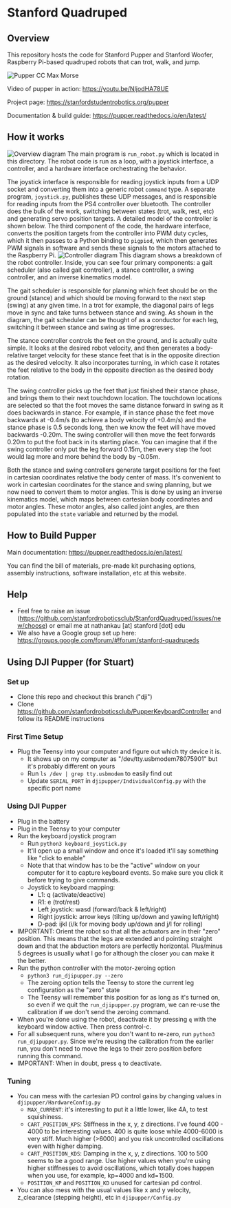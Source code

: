# Stanford Quadruped

## Overview
This repository hosts the code for Stanford Pupper and Stanford Woofer, Raspberry Pi-based quadruped robots that can trot, walk, and jump. 

![Pupper CC Max Morse](https://live.staticflickr.com/65535/49614690753_78edca83bc_4k.jpg)

Video of pupper in action: https://youtu.be/NIjodHA78UE

Project page: https://stanfordstudentrobotics.org/pupper

Documentation & build guide: https://pupper.readthedocs.io/en/latest/

## How it works
![Overview diagram](imgs/diagram1.jpg)
The main program is ```run_robot.py``` which is located in this directory. The robot code is run as a loop, with a joystick interface, a controller, and a hardware interface orchestrating the behavior. 

The joystick interface is responsible for reading joystick inputs from a UDP socket and converting them into a generic robot ```command``` type. A separate program, ```joystick.py```, publishes these UDP messages, and is responsible for reading inputs from the PS4 controller over bluetooth. The controller does the bulk of the work, switching between states (trot, walk, rest, etc) and generating servo position targets. A detailed model of the controller is shown below. The third component of the code, the hardware interface, converts the position targets from the controller into PWM duty cycles, which it then passes to a Python binding to ```pigpiod```, which then generates PWM signals in software and sends these signals to the motors attached to the Raspberry Pi.
![Controller diagram](imgs/diagram2.jpg)
This diagram shows a breakdown of the robot controller. Inside, you can see four primary components: a gait scheduler (also called gait controller), a stance controller, a swing controller, and an inverse kinematics model. 

The gait scheduler is responsible for planning which feet should be on the ground (stance) and which should be moving forward to the next step (swing) at any given time. In a trot for example, the diagonal pairs of legs move in sync and take turns between stance and swing. As shown in the diagram, the gait scheduler can be thought of as a conductor for each leg, switching it between stance and swing as time progresses. 

The stance controller controls the feet on the ground, and is actually quite simple. It looks at the desired robot velocity, and then generates a body-relative target velocity for these stance feet that is in the opposite direction as the desired velocity. It also incorporates turning, in which case it rotates the feet relative to the body in the opposite direction as the desired body rotation. 

The swing controller picks up the feet that just finished their stance phase, and brings them to their next touchdown location. The touchdown locations are selected so that the foot moves the same distance forward in swing as it does backwards in stance. For example, if in stance phase the feet move backwards at -0.4m/s (to achieve a body velocity of +0.4m/s) and the stance phase is 0.5 seconds long, then we know the feet will have moved backwards -0.20m. The swing controller will then move the feet forwards 0.20m to put the foot back in its starting place. You can imagine that if the swing controller only put the leg forward 0.15m, then every step the foot would lag more and more behind the body by -0.05m. 

Both the stance and swing controllers generate target positions for the feet in cartesian coordinates relative the body center of mass. It's convenient to work in cartesian coordinates for the stance and swing planning, but we now need to convert them to motor angles. This is done by using an inverse kinematics model, which maps between cartesian body coordinates and motor angles. These motor angles, also called joint angles, are then populated into the ```state``` variable and returned by the model. 


## How to Build Pupper
Main documentation: https://pupper.readthedocs.io/en/latest/

You can find the bill of materials, pre-made kit purchasing options, assembly instructions, software installation, etc at this website.


## Help
- Feel free to raise an issue (https://github.com/stanfordroboticsclub/StanfordQuadruped/issues/new/choose) or email me at nathankau [at] stanford [dot] edu
- We also have a Google group set up here: https://groups.google.com/forum/#!forum/stanford-quadrupeds


## Using DJI Pupper (for Stuart)
### Set up
* Clone this repo and checkout this branch ("dji")
* Clone https://github.com/stanfordroboticsclub/PupperKeyboardController and follow its README instructions

### First Time Setup
* Plug the Teensy into your computer and figure out which tty device it is.
  * It shows up on my computer as "/dev/tty.usbmodem78075901" but it's probably different on yours
  * Run `ls /dev | grep tty.usbmodem` to easily find out
  * Update `SERIAL_PORT` in `djipupper/IndividualConfig.py` with the specific port name

### Using DJI Pupper
* Plug in the battery
* Plug in the Teensy to your computer
* Run the keyboard joystick program
  * Run `python3 keyboard_joystick.py`
  * It'll open up a small window and once it's loaded it'll say something like "click to enable"
  * Note that that window has to be the "active" window on your computer for it to capture keyboard events. So make sure you click it before trying to give commands.
  * Joystick to keyboard mapping:
    * L1: q (activate/deactive)
    * R1: e (trot/rest)
    * Left joystick: wasd (forward/back & left/right)
    * Right joystick: arrow keys (tilting up/down and yawing left/right)
    * D-pad: ijkl (i/k for moving body up/down and j/l for rolling)
* IMPORTANT: Orient the robot so that all the actuators are in their "zero" position. This means that the legs are extended and pointing straight down and that the abduction motors are perfectly horizontal. Plus/minus 5 degrees is usually what I go for although the closer you can make it the better.
* Run the python controller with the motor-zeroing option
  * `python3 run_djipupper.py --zero`
  * The zeroing option tells the Teensy to store the current leg configuration as the "zero" state
  * The Teensy will remember this position for as long as it's turned on, so even if we quit the `run_djipupper.py` program, we can re-use the calibration if we don't send the zeroing command.
* When you're done using the robot, deactivate it by pressing `q` with the keyboard window active. Then press control-c.
* For all subsequent runs, where you don't want to re-zero, run `python3 run_djipupper.py`. Since we're reusing the calibration from the earlier run, you don't need to move the legs to their zero position before running this command.
* IMPORTANT: When in doubt, press `q` to deactivate.

### Tuning
* You can mess with the cartesian PD control gains by changing values in `djipupper/HardwareConfig.py`
  * `MAX_CURRENT`: it's interesting to put it a little lower, like 4A, to test squishiness.
  * `CART_POSITION_KPS`: Stiffness in the x, y, z directions. I've found 400 - 4000 to be interesting values. 400 is quite loose while 4000-6000 is very stiff. Much higher (>6000) and you risk uncontrolled oscillations even with higher damping.
  * `CART_POSITION_KDS`: Damping in the x, y, z directions. 100 to 500 seems to be a good range. Use higher values when you're using higher stiffnesses to avoid oscillations, which totally does happen when you use, for example, kp=4000 and kd=1500. 
  * `POSITION_KP` and `POSITION_KD` unused for cartesian pd control.
* You can also mess with the usual values like x and y velocity, z_clearance (stepping height), etc in `djipupper/Config.py`